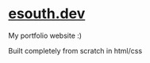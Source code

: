 # [esouth.dev](https://esouth.dev)
My portfolio website :)

Built completely from scratch in html/css
